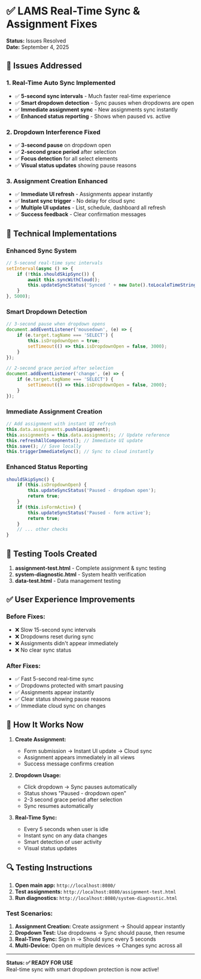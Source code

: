 # ✅ LAMS Real-Time Sync & Assignment Fixes

**Status:** Issues Resolved  
**Date:** September 4, 2025

## 🎯 Issues Addressed

### 1. **Real-Time Auto Sync Implemented**
- ✅ **5-second sync intervals** - Much faster real-time experience
- ✅ **Smart dropdown detection** - Sync pauses when dropdowns are open
- ✅ **Immediate assignment sync** - New assignments sync instantly
- ✅ **Enhanced status reporting** - Shows when paused vs. active

### 2. **Dropdown Interference Fixed**
- ✅ **3-second pause** on dropdown open
- ✅ **2-second grace period** after selection
- ✅ **Focus detection** for all select elements
- ✅ **Visual status updates** showing pause reasons

### 3. **Assignment Creation Enhanced**
- ✅ **Immediate UI refresh** - Assignments appear instantly
- ✅ **Instant sync trigger** - No delay for cloud sync
- ✅ **Multiple UI updates** - List, schedule, dashboard all refresh
- ✅ **Success feedback** - Clear confirmation messages

## 🔧 Technical Implementations

### Enhanced Sync System
```javascript
// 5-second real-time sync intervals
setInterval(async () => {
    if (!this.shouldSkipSync()) {
        await this.syncWithCloud();
        this.updateSyncStatus('Synced ' + new Date().toLocaleTimeString());
    }
}, 5000);
```

### Smart Dropdown Detection
```javascript
// 3-second pause when dropdown opens
document.addEventListener('mousedown', (e) => {
    if (e.target.tagName === 'SELECT') {
        this.isDropdownOpen = true;
        setTimeout(() => this.isDropdownOpen = false, 3000);
    }
});

// 2-second grace period after selection
document.addEventListener('change', (e) => {
    if (e.target.tagName === 'SELECT') {
        setTimeout(() => this.isDropdownOpen = false, 2000);
    }
});
```

### Immediate Assignment Creation
```javascript
// Add assignment with instant UI refresh
this.data.assignments.push(assignment);
this.assignments = this.data.assignments; // Update reference
this.refreshAllComponents(); // Immediate UI update
this.save(); // Save locally
this.triggerImmediateSync(); // Sync to cloud instantly
```

### Enhanced Status Reporting
```javascript
shouldSkipSync() {
    if (this.isDropdownOpen) {
        this.updateSyncStatus('Paused - dropdown open');
        return true;
    }
    if (this.isFormActive) {
        this.updateSyncStatus('Paused - form active');
        return true;
    }
    // ... other checks
}
```

## 🧪 Testing Tools Created

1. **assignment-test.html** - Complete assignment & sync testing
2. **system-diagnostic.html** - System health verification
3. **data-test.html** - Data management testing

## ✅ User Experience Improvements

### Before Fixes:
- ❌ Slow 15-second sync intervals
- ❌ Dropdowns reset during sync
- ❌ Assignments didn't appear immediately
- ❌ No clear sync status

### After Fixes:
- ✅ Fast 5-second real-time sync
- ✅ Dropdowns protected with smart pausing
- ✅ Assignments appear instantly
- ✅ Clear status showing pause reasons
- ✅ Immediate cloud sync on changes

## 🚀 How It Works Now

1. **Create Assignment:**
   - Form submission → Instant UI update → Cloud sync
   - Assignment appears immediately in all views
   - Success message confirms creation

2. **Dropdown Usage:**
   - Click dropdown → Sync pauses automatically
   - Status shows "Paused - dropdown open"
   - 2-3 second grace period after selection
   - Sync resumes automatically

3. **Real-Time Sync:**
   - Every 5 seconds when user is idle
   - Instant sync on any data changes
   - Smart detection of user activity
   - Visual status updates

## 🔍 Testing Instructions

1. **Open main app:** `http://localhost:8080/`
2. **Test assignments:** `http://localhost:8080/assignment-test.html`
3. **Run diagnostics:** `http://localhost:8080/system-diagnostic.html`

### Test Scenarios:
1. **Assignment Creation:** Create assignment → Should appear instantly
2. **Dropdown Test:** Use dropdowns → Sync should pause, then resume
3. **Real-Time Sync:** Sign in → Should sync every 5 seconds
4. **Multi-Device:** Open on multiple devices → Changes sync across all

---

**Status: ✅ READY FOR USE**  
Real-time sync with smart dropdown protection is now active!
